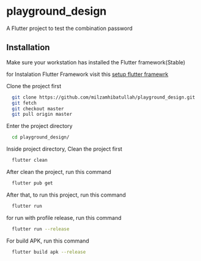 # playground_design

A Flutter project to test the combination password

## Installation
Make sure your workstation has installed the Flutter framework(Stable)

for Instalation Flutter Framework visit this [setup flutter framewrk](https://docs.flutter.dev/get-started/install)

Clone the project first

```bash
  git clone https://github.com/milzamhibatullah/playground_design.git
  git fetch
  git checkout master
  git pull origin master
```
Enter the project directory
```bash
  cd playground_design/
```
Inside project directory, Clean the project first
```bash
  flutter clean
```
After clean the project, run this command
```bash
  flutter pub get
```

After that, to run this project, run this command
```bash
  flutter run
```
for run with profile release, run this command
```bash
  flutter run --release
```
For build APK, run this command
```bash
  flutter build apk --release